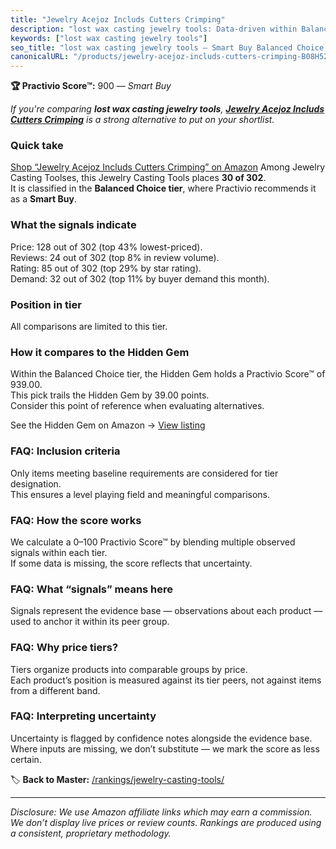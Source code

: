 ```yaml
---
title: "Jewelry Acejoz Includs Cutters Crimping"
description: "lost wax casting jewelry tools: Data-driven within Balanced Choice ranking using the Practivio Score™. Positioned by quality, value, demand, findability, momen…"
keywords: ["lost wax casting jewelry tools"]
seo_title: "lost wax casting jewelry tools — Smart Buy Balanced Choice (2025)"
canonicalURL: "/products/jewelry-acejoz-includs-cutters-crimping-B08H528HCX/"
---
```


**🏆 Practivio Score™:** 900 — _Smart Buy_


*If you're comparing **lost wax casting jewelry tools**, **[Jewelry Acejoz Includs Cutters Crimping](https://www.amazon.com/dp/B08H528HCX?tag=practivio-20)** is a strong alternative to put on your shortlist.*
### Quick take
[Shop “Jewelry Acejoz Includs Cutters Crimping” on Amazon](https://www.amazon.com/dp/B08H528HCX?tag=practivio-20)
Among Jewelry Casting Toolses, this Jewelry Casting Tools places **30 of 302**.  
It is classified in the **Balanced Choice tier**, where Practivio recommends it as a **Smart Buy**.

### What the signals indicate
Price: 128 out of 302 (top 43% lowest-priced).  
Reviews: 24 out of 302 (top 8% in review volume).  
Rating: 85 out of 302 (top 29% by star rating).  
Demand: 32 out of 302 (top 11% by buyer demand this month).

### Position in tier
All comparisons are limited to this tier.

### How it compares to the Hidden Gem
Within the Balanced Choice tier, the Hidden Gem holds a Practivio Score™ of 939.00.  
This pick trails the Hidden Gem by 39.00 points.  
Consider this point of reference when evaluating alternatives.  

See the Hidden Gem on Amazon → [View listing](https://www.amazon.com/dp/B0834C5T12?tag=practivio-20)

### FAQ: Inclusion criteria
Only items meeting baseline requirements are considered for tier designation.  
This ensures a level playing field and meaningful comparisons.

### FAQ: How the score works
We calculate a 0–100 Practivio Score™ by blending multiple observed signals within each tier.  
If some data is missing, the score reflects that uncertainty.

### FAQ: What “signals” means here
Signals represent the evidence base — observations about each product — used to anchor it within its peer group.

### FAQ: Why price tiers?
Tiers organize products into comparable groups by price.  
Each product’s position is measured against its tier peers, not against items from a different band.

### FAQ: Interpreting uncertainty
Uncertainty is flagged by confidence notes alongside the evidence base.  
Where inputs are missing, we don’t substitute — we mark the score as less certain.


🏷️ **Back to Master:** [/rankings/jewelry-casting-tools/](/rankings/jewelry-casting-tools/)

---
_Disclosure: We use Amazon affiliate links which may earn a commission. We don’t display live prices or review counts. Rankings are produced using a consistent, proprietary methodology._
